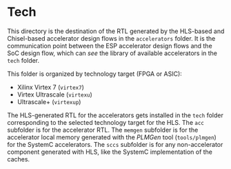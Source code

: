 # Tech

This directory is the destination of the RTL generated by the
HLS-based and Chisel-based accelerator design flows in the
`accelerators` folder. It is the communication point between the ESP
accelerator design flows and the SoC design flow, which can _see_ the
library of available accelerators in the `tech` folder.

This folder is organized by technology target (FPGA or ASIC):
* Xilinx Virtex 7 (`virtex7`)
* Virtex Ultrascale (`virtexu`)
* Ultrascale+ (`virtexup`)

The HLS-generated RTL for the accelerators gets installed in the
`tech` folder corresponding to the selected technology target for the
HLS. The `acc` subfolder is for the accelerator RTL. The `memgen`
subfolder is for the accelerator local memory generated with the
*PLMGen* tool (`tools/plmgen`) for the SystemC accelerators. The
`sccs` subfolder is for any non-accelerator component generated with
HLS, like the SystemC implementation of the caches.

